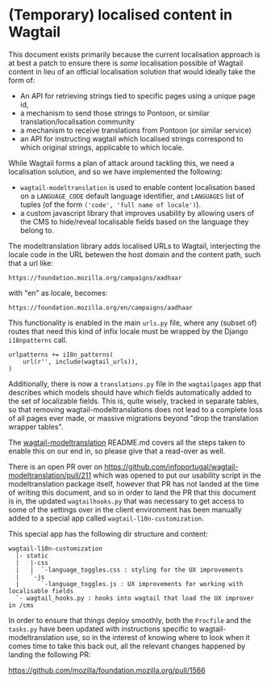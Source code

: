 # (Temporary) localised content in Wagtail

This document exists primarily because the current localisation approach is at best a patch to ensure there is _some_ localisation possible of Wagtail content in lieu of an official localisation solution that would ideally take the form of:

- An API for retrieving strings tied to specific pages using a unique page id,
- a mechanism to send those strings to Pontoon, or similar translation/localisation community
- a mechanism to receive translations from Pontoon (or similar service)
- an API for instructing wagtail which localised strings correspond to which original strings, applicable to which locale.

While Wagtail forms a plan of attack around tackling this, we need a localisation solution, and so we have implemented the following:

- `wagtail-modeltranslation` is used to enable content localisation based on a `LANGUAGE_CODE` default language identifier, and `LANGUAGES` list of tuples (of the form `('code', 'full name of locale')`).
- a custom javascript library that improves usability by allowing users of the CMS to hide/reveal localisable fields based on the language they belong to.

The modeltranslation library adds localised URLs to Wagtail, interjecting the locale code in the URL betewen the host domain and the content path, such that a url like:

    https://foundation.mozilla.org/campaigns/aadhaar

with "en" as locale, becomes:

    https://foundation.mozilla.org/en/campaigns/aadhaar

This functionality is enabled in the main `urls.py` file, where any (subset of) routes that need this kind of infix locale must be wrapped by the Django `i18npatterns` call.

    urlpatterns += i18n_patterns(
        url(r'', include(wagtail_urls)),
    )

Additionally, there is now a `translations.py` file in the `wagtailpages` app that describes which models should have which fields automatically added to the set of localizable fields. This is, quite wisely, tracked in separate tables, so that removing wagtail-modeltranslations does not lead to a complete loss of all pages ever made, or massive migrations beyond "drop the translation wrapper tables".

The [wagtail-modeltranslation](https://github.com/infoportugal/wagtail-modeltranslation) README.md covers all the steps taken to enable this on our end in, so please give that a read-over as well.

There is an open PR over on https://github.com/infoportugal/wagtail-modeltranslation/pull/211 which was opened to put our usability script in the modeltranslation package itself, however that PR has not landed at the time of writing this document, and so in order to land the PR that this document is in, the updated `wagtailhooks.py` that was necessary to get access to some of the settings over in the client environment has been manually added to a special app called `wagtail-l10n-customization`.

This special app has the following dir structure and content:

    wagtail-l10n-customization
      |- static
      |   |-css
      |   |  `-language_toggles.css : styling for the UX improvements
      |   `-js
      |      `-language_toggles.js : UX improvements for working with localisable fields
      `- wagtail_hooks.py : hooks into wagtail that load the UX improver in /cms

In order to ensure that things deploy smoothly, both the `Procfile` and the `tasks.py` have been updated with instructions specific to wagtail-modeltranslation use, so in the interest of knowing where to look when it comes time to take this back out, all the relevant changes happened by landing the following PR:

https://github.com/mozilla/foundation.mozilla.org/pull/1566
